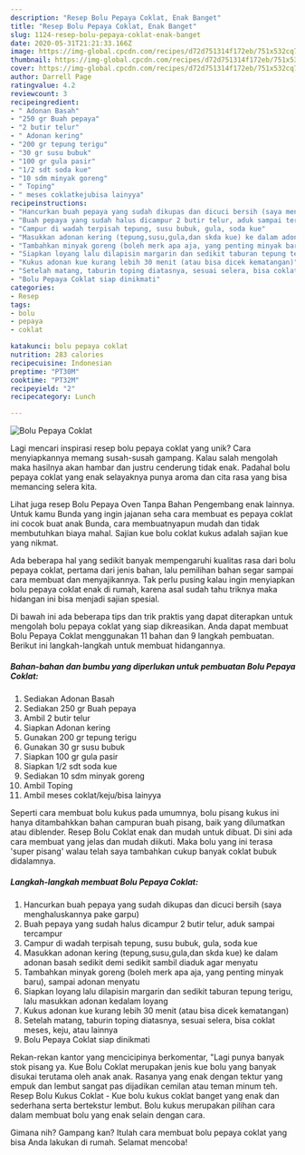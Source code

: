 ```yaml
---
description: "Resep Bolu Pepaya Coklat, Enak Banget"
title: "Resep Bolu Pepaya Coklat, Enak Banget"
slug: 1124-resep-bolu-pepaya-coklat-enak-banget
date: 2020-05-31T21:21:33.166Z
image: https://img-global.cpcdn.com/recipes/d72d751314f172eb/751x532cq70/bolu-pepaya-coklat-foto-resep-utama.jpg
thumbnail: https://img-global.cpcdn.com/recipes/d72d751314f172eb/751x532cq70/bolu-pepaya-coklat-foto-resep-utama.jpg
cover: https://img-global.cpcdn.com/recipes/d72d751314f172eb/751x532cq70/bolu-pepaya-coklat-foto-resep-utama.jpg
author: Darrell Page
ratingvalue: 4.2
reviewcount: 3
recipeingredient:
- " Adonan Basah"
- "250 gr Buah pepaya"
- "2 butir telur"
- " Adonan kering"
- "200 gr tepung terigu"
- "30 gr susu bubuk"
- "100 gr gula pasir"
- "1/2 sdt soda kue"
- "10 sdm minyak goreng"
- " Toping"
- " meses coklatkejubisa lainyya"
recipeinstructions:
- "Hancurkan buah pepaya yang sudah dikupas dan dicuci bersih (saya menghaluskannya pake garpu)"
- "Buah pepaya yang sudah halus dicampur 2 butir telur, aduk sampai tercampur"
- "Campur di wadah terpisah tepung, susu bubuk, gula, soda kue"
- "Masukkan adonan kering (tepung,susu,gula,dan skda kue) ke dalam adonan basah sedikit demi sedikit sambil diaduk agar menyatu"
- "Tambahkan minyak goreng (boleh merk apa aja, yang penting minyak baru), sampai adonan menyatu"
- "Siapkan loyang lalu dilapisin margarin dan sedikit taburan tepung terigu, lalu masukkan adonan kedalam loyang"
- "Kukus adonan kue kurang lebih 30 menit (atau bisa dicek kematangan)"
- "Setelah matang, taburin toping diatasnya, sesuai selera, bisa coklat meses, keju, atau lainnya"
- "Bolu Pepaya Coklat siap dinikmati"
categories:
- Resep
tags:
- bolu
- pepaya
- coklat

katakunci: bolu pepaya coklat 
nutrition: 283 calories
recipecuisine: Indonesian
preptime: "PT30M"
cooktime: "PT32M"
recipeyield: "2"
recipecategory: Lunch

---
```



![Bolu Pepaya Coklat](https://img-global.cpcdn.com/recipes/d72d751314f172eb/751x532cq70/bolu-pepaya-coklat-foto-resep-utama.jpg)

Lagi mencari inspirasi resep bolu pepaya coklat yang unik? Cara menyiapkannya memang susah-susah gampang. Kalau salah mengolah maka hasilnya akan hambar dan justru cenderung tidak enak. Padahal bolu pepaya coklat yang enak selayaknya punya aroma dan cita rasa yang bisa memancing selera kita.

Lihat juga resep Bolu Pepaya Oven Tanpa Bahan Pengembang enak lainnya. Untuk kamu Bunda yang ingin jajanan seha cara membuat es pepaya coklat ini cocok buat anak Bunda, cara membuatnyapun mudah dan tidak membutuhkan biaya mahal. Sajian kue bolu coklat kukus adalah sajian kue yang nikmat.

Ada beberapa hal yang sedikit banyak mempengaruhi kualitas rasa dari bolu pepaya coklat, pertama dari jenis bahan, lalu pemilihan bahan segar sampai cara membuat dan menyajikannya. Tak perlu pusing kalau ingin menyiapkan bolu pepaya coklat enak di rumah, karena asal sudah tahu triknya maka hidangan ini bisa menjadi sajian spesial.


Di bawah ini ada beberapa tips dan trik praktis yang dapat diterapkan untuk mengolah bolu pepaya coklat yang siap dikreasikan. Anda dapat membuat Bolu Pepaya Coklat menggunakan 11 bahan dan 9 langkah pembuatan. Berikut ini langkah-langkah untuk membuat hidangannya.

<!--inarticleads1-->

##### Bahan-bahan dan bumbu yang diperlukan untuk pembuatan Bolu Pepaya Coklat:

1. Sediakan  Adonan Basah
1. Sediakan 250 gr Buah pepaya
1. Ambil 2 butir telur
1. Siapkan  Adonan kering
1. Gunakan 200 gr tepung terigu
1. Gunakan 30 gr susu bubuk
1. Siapkan 100 gr gula pasir
1. Siapkan 1/2 sdt soda kue
1. Sediakan 10 sdm minyak goreng
1. Ambil  Toping
1. Ambil  meses coklat/keju/bisa lainyya


Seperti cara membuat bolu kukus pada umumnya, bolu pisang kukus ini hanya ditambahkkan bahan campuran buah pisang, baik yang dilumatkan atau diblender. Resep Bolu Coklat enak dan mudah untuk dibuat. Di sini ada cara membuat yang jelas dan mudah diikuti. Maka bolu yang ini terasa &#39;super pisang&#39; walau telah saya tambahkan cukup banyak coklat bubuk didalamnya. 

<!--inarticleads2-->

##### Langkah-langkah membuat Bolu Pepaya Coklat:

1. Hancurkan buah pepaya yang sudah dikupas dan dicuci bersih (saya menghaluskannya pake garpu)
1. Buah pepaya yang sudah halus dicampur 2 butir telur, aduk sampai tercampur
1. Campur di wadah terpisah tepung, susu bubuk, gula, soda kue
1. Masukkan adonan kering (tepung,susu,gula,dan skda kue) ke dalam adonan basah sedikit demi sedikit sambil diaduk agar menyatu
1. Tambahkan minyak goreng (boleh merk apa aja, yang penting minyak baru), sampai adonan menyatu
1. Siapkan loyang lalu dilapisin margarin dan sedikit taburan tepung terigu, lalu masukkan adonan kedalam loyang
1. Kukus adonan kue kurang lebih 30 menit (atau bisa dicek kematangan)
1. Setelah matang, taburin toping diatasnya, sesuai selera, bisa coklat meses, keju, atau lainnya
1. Bolu Pepaya Coklat siap dinikmati


Rekan-rekan kantor yang mencicipinya berkomentar, &#34;Lagi punya banyak stok pisang ya. Kue Bolu Coklat merupakan jenis kue bolu yang banyak disukai terutama oleh anak anak. Rasanya yang enak dengan tektur yang empuk dan lembut sangat pas dijadikan cemilan atau teman minum teh. Resep Bolu Kukus Coklat - Kue bolu kukus coklat banget yang enak dan sederhana serta bertekstur lembut. Bolu kukus merupakan pilihan cara dalam membuat bolu yang enak selain dengan cara. 

Gimana nih? Gampang kan? Itulah cara membuat bolu pepaya coklat yang bisa Anda lakukan di rumah. Selamat mencoba!
